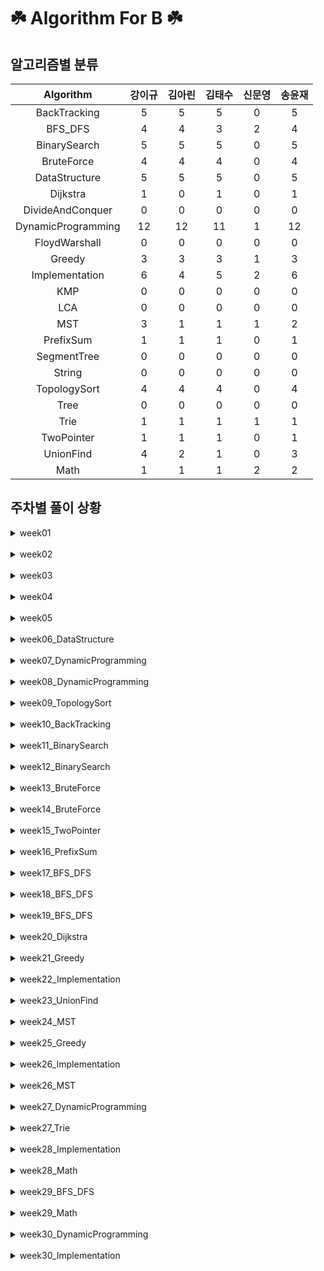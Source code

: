 # ☘️ Algorithm For B ☘️
## 알고리즘별 분류 
| Algorithm | 강이규 | 김아린 | 김태수 | 신문영 | 송윤재 | 
| :--: | :--: | :--: | :--: | :--: | :--: |
 | BackTracking | 5 | 5 | 5 | 0 | 5 | 
 | BFS_DFS | 4 | 4 | 3 | 2 | 4 | 
 | BinarySearch | 5 | 5 | 5 | 0 | 5 | 
 | BruteForce | 4 | 4 | 4 | 0 | 4 | 
 | DataStructure | 5 | 5 | 5 | 0 | 5 | 
 | Dijkstra | 1 | 0 | 1 | 0 | 1 | 
 | DivideAndConquer | 0 | 0 | 0 | 0 | 0 | 
 | DynamicProgramming | 12 | 12 | 11 | 1 | 12 | 
 | FloydWarshall | 0 | 0 | 0 | 0 | 0 | 
 | Greedy | 3 | 3 | 3 | 1 | 3 | 
 | Implementation | 6 | 4 | 5 | 2 | 6 | 
 | KMP | 0 | 0 | 0 | 0 | 0 | 
 | LCA | 0 | 0 | 0 | 0 | 0 | 
 | MST | 3 | 1 | 1 | 1 | 2 | 
 | PrefixSum | 1 | 1 | 1 | 0 | 1 | 
 | SegmentTree | 0 | 0 | 0 | 0 | 0 | 
 | String | 0 | 0 | 0 | 0 | 0 | 
 | TopologySort | 4 | 4 | 4 | 0 | 4 | 
 | Tree | 0 | 0 | 0 | 0 | 0 | 
 | Trie | 1 | 1 | 1 | 1 | 1 | 
 | TwoPointer | 1 | 1 | 1 | 0 | 1 | 
 | UnionFind | 4 | 2 | 1 | 0 | 3 | 
 | Math | 1 | 1 | 1 | 2 | 2 | 
## 주차별 풀이 상황 

<details>
<summary>
week01
</summary>
<div markdown="1">

 | 문제 | 강이규 | 김아린 | 김태수 | 신문영 | 송윤재 | 
| :--: | :--: | :--: | :--: | :--: | :--: |
 | 색상환 | ✔️ | ✔️ | ✔️ | ❌ | ✔️ | 
 | 치즈 | ✔️ | ✔️ | ✔️ | ❌ | ✔️ | 
 | 피자굽기 | ✔️ | ✔️ | ✔️ | ❌ | ✔️ | 
 | 문제집 | ✔️ | ✔️ | ✔️ | ❌ | ✔️ | 
</div></details>
<br>
<details>
<summary>
week02
</summary>
<div markdown="1">

 | 문제 | 강이규 | 김아린 | 김태수 | 신문영 | 송윤재 | 
| :--: | :--: | :--: | :--: | :--: | :--: |
 | 이진검색트리 | ✔️ | ✔️ | ✔️ | ❌ | ✔️ | 
 | 크게만들기 | ✔️ | ✔️ | ✔️ | ❌ | ✔️ | 
 | 비숍 | ✔️ | ✔️ | ✔️ | ❌ | ✔️ | 
 | 이중우선순위큐 | ✔️ | ✔️ | ✔️ | ❌ | ✔️ | 
</div></details>
<br>
<details>
<summary>
week03
</summary>
<div markdown="1">

 | 문제 | 강이규 | 김아린 | 김태수 | 신문영 | 송윤재 | 
| :--: | :--: | :--: | :--: | :--: | :--: |
 | 트리의순회 | ✔️ | ✔️ | ✔️ | ❌ | ✔️ | 
 | 철로 | ✔️ | ✔️ | ✔️ | ❌ | ✔️ | 
 | 같이눈사람만들래 | ✔️ | ✔️ | ✔️ | ❌ | ✔️ | 
 | 세수의합 | ✔️ | ✔️ | ✔️ | ❌ | ✔️ | 
</div></details>
<br>
<details>
<summary>
week04
</summary>
<div markdown="1">

 | 문제 | 강이규 | 김아린 | 김태수 | 신문영 | 송윤재 | 
| :--: | :--: | :--: | :--: | :--: | :--: |
 | 귀농 | ✔️ | ✔️ | ✔️ | ❌ | ✔️ | 
 | 색종이3 | ✔️ | ✔️ | ✔️ | ❌ | ✔️ | 
 | 직사각형으로나누기 | ✔️ | ✔️ | ✔️ | ❌ | ✔️ | 
 | 최대공약수하나빼기 | ✔️ | ✔️ | ✔️ | ❌ | ✔️ | 
</div></details>
<br>
<details>
<summary>
week05
</summary>
<div markdown="1">

 | 문제 | 강이규 | 김아린 | 김태수 | 신문영 | 송윤재 | 
| :--: | :--: | :--: | :--: | :--: | :--: |
 | 뉴스전하기 | ✔️ | ✔️ | ✔️ | ❌ | ✔️ | 
 | 트리의지름 | ✔️ | ✔️ | ✔️ | ❌ | ✔️ | 
 | 트리와쿼리 | ✔️ | ✔️ | ✔️ | ❌ | ✔️ | 
 | ㄷㄷㄷㅈ | ✔️ | ✔️ | ✔️ | ❌ | ✔️ | 
</div></details>
<br>
<details>
<summary>
week06_DataStructure
</summary>
<div markdown="1">

 | 문제 | 강이규 | 김아린 | 김태수 | 신문영 | 송윤재 | 
| :--: | :--: | :--: | :--: | :--: | :--: |
 | AC | ✔️ | ✔️ | ✔️ | ❌ | ✔️ | 
 | 오아시스재결합 | ✔️ | ✔️ | ✔️ | ❌ | ✔️ | 
 | 중앙값구하기 | ✔️ | ✔️ | ✔️ | ❌ | ✔️ | 
 | 싸지방에간준하 | ✔️ | ✔️ | ✔️ | ❌ | ✔️ | 
 | 문제추천시스템Version1 | ✔️ | ✔️ | ✔️ | ❌ | ✔️ | 
</div></details>
<br>
<details>
<summary>
week07_DynamicProgramming
</summary>
<div markdown="1">

 | 문제 | 강이규 | 김아린 | 김태수 | 신문영 | 송윤재 | 
| :--: | :--: | :--: | :--: | :--: | :--: |
 | 트리의독립집합 | ✔️ | ✔️ | ✔️ | ❌ | ✔️ | 
 | Ezreal여눈부터가네ㅈㅈ | ✔️ | ✔️ | ✔️ | ❌ | ✔️ | 
 | RGB거리2 | ✔️ | ✔️ | ✔️ | ❌ | ✔️ | 
 | 양팔저울 | ✔️ | ✔️ | ✔️ | ❌ | ✔️ | 
 | 가장긴증가하는부분수열2 | ✔️ | ✔️ | ✔️ | ❌ | ✔️ | 
</div></details>
<br>
<details>
<summary>
week08_DynamicProgramming
</summary>
<div markdown="1">

 | 문제 | 강이규 | 김아린 | 김태수 | 신문영 | 송윤재 | 
| :--: | :--: | :--: | :--: | :--: | :--: |
 | 햄최몇 | ✔️ | ✔️ | ✔️ | ❌ | ✔️ | 
 | 암호코드 | ✔️ | ✔️ | ✔️ | ❌ | ✔️ | 
 | N포커 | ✔️ | ✔️ | ✔️ | ❌ | ✔️ | 
 | 함께블록쌓기 | ✔️ | ✔️ | ✔️ | ❌ | ✔️ | 
 | ACMCraft | ✔️ | ✔️ | ✔️ | ❌ | ✔️ | 
</div></details>
<br>
<details>
<summary>
week09_TopologySort
</summary>
<div markdown="1">

 | 문제 | 강이규 | 김아린 | 김태수 | 신문영 | 송윤재 | 
| :--: | :--: | :--: | :--: | :--: | :--: |
 | 작업 | ✔️ | ✔️ | ✔️ | ❌ | ✔️ | 
 | 음악프로그램 | ✔️ | ✔️ | ✔️ | ❌ | ✔️ | 
 | 클레어와물약 | ✔️ | ✔️ | ✔️ | ❌ | ✔️ | 
 | 선수과목 | ✔️ | ✔️ | ✔️ | ❌ | ✔️ | 
</div></details>
<br>
<details>
<summary>
week10_BackTracking
</summary>
<div markdown="1">

 | 문제 | 강이규 | 김아린 | 김태수 | 신문영 | 송윤재 | 
| :--: | :--: | :--: | :--: | :--: | :--: |
 | 괄호추가하기2 | ✔️ | ✔️ | ✔️ | ❌ | ✔️ | 
 | 2048Easy | ❌ | ❌ | ✔️ | ❌ | ✔️ | 
 | 사다리조작 | ✔️ | ✔️ | ✔️ | ❌ | ✔️ | 
 | 넴모넴모Easy | ✔️ | ✔️ | ✔️ | ❌ | ✔️ | 
 | 무기공학 | ✔️ | ✔️ | ✔️ | ❌ | ✔️ | 
 | 2048easy | ✔️ | ✔️ | ❌ | ❌ | ❌ | 
</div></details>
<br>
<details>
<summary>
week11_BinarySearch
</summary>
<div markdown="1">

 | 문제 | 강이규 | 김아린 | 김태수 | 신문영 | 송윤재 | 
| :--: | :--: | :--: | :--: | :--: | :--: |
 | 공유기설치 | ✔️ | ✔️ | ✔️ | ❌ | ✔️ | 
 | 두배열의합 | ✔️ | ✔️ | ✔️ | ❌ | ✔️ | 
 | 냅색문제 | ✔️ | ✔️ | ✔️ | ❌ | ✔️ | 
</div></details>
<br>
<details>
<summary>
week12_BinarySearch
</summary>
<div markdown="1">

 | 문제 | 강이규 | 김아린 | 김태수 | 신문영 | 송윤재 | 
| :--: | :--: | :--: | :--: | :--: | :--: |
 | 세용액 | ✔️ | ✔️ | ✔️ | ❌ | ✔️ | 
 | 메탈 | ✔️ | ✔️ | ✔️ | ❌ | ✔️ | 
</div></details>
<br>
<details>
<summary>
week13_BruteForce
</summary>
<div markdown="1">

 | 문제 | 강이규 | 김아린 | 김태수 | 신문영 | 송윤재 | 
| :--: | :--: | :--: | :--: | :--: | :--: |
 | 동전뒤집기 | ✔️ | ✔️ | ✔️ | ❌ | ✔️ | 
 | 종이조각 | ✔️ | ✔️ | ✔️ | ❌ | ✔️ | 
</div></details>
<br>
<details>
<summary>
week14_BruteForce
</summary>
<div markdown="1">

 | 문제 | 강이규 | 김아린 | 김태수 | 신문영 | 송윤재 | 
| :--: | :--: | :--: | :--: | :--: | :--: |
 | 괄호추가하기 | ✔️ | ✔️ | ✔️ | ❌ | ✔️ | 
 | 연산최대로 | ✔️ | ✔️ | ✔️ | ❌ | ✔️ | 
</div></details>
<br>
<details>
<summary>
week15_TwoPointer
</summary>
<div markdown="1">

 | 문제 | 강이규 | 김아린 | 김태수 | 신문영 | 송윤재 | 
| :--: | :--: | :--: | :--: | :--: | :--: |
 | 보석쇼핑 | ✔️ | ✔️ | ✔️ | ❌ | ✔️ | 
</div></details>
<br>
<details>
<summary>
week16_PrefixSum
</summary>
<div markdown="1">

 | 문제 | 강이규 | 김아린 | 김태수 | 신문영 | 송윤재 | 
| :--: | :--: | :--: | :--: | :--: | :--: |
 | 파괴되지않은건물 | ✔️ | ✔️ | ✔️ | ❌ | ✔️ | 
 | 거리두기확인하기 | ❌ | ❌ | ❌ | ❌ | ❌ | 
</div></details>
<br>
<details>
<summary>
week17_BFS_DFS
</summary>
<div markdown="1">

 | 문제 | 강이규 | 김아린 | 김태수 | 신문영 | 송윤재 | 
| :--: | :--: | :--: | :--: | :--: | :--: |
 | 거리두기확인하기 | ✔️ | ✔️ | ✔️ | ❌ | ✔️ | 
</div></details>
<br>
<details>
<summary>
week18_BFS_DFS
</summary>
<div markdown="1">

 | 문제 | 강이규 | 김아린 | 김태수 | 신문영 | 송윤재 | 
| :--: | :--: | :--: | :--: | :--: | :--: |
 | 도넛과막대그래프 | ✔️ | ✔️ | ✔️ | ❌ | ✔️ | 
</div></details>
<br>
<details>
<summary>
week19_BFS_DFS
</summary>
<div markdown="1">

 | 문제 | 강이규 | 김아린 | 김태수 | 신문영 | 송윤재 | 
| :--: | :--: | :--: | :--: | :--: | :--: |
 | 외벽점검 | ✔️ | ✔️ | ✔️ | ✔️ | ✔️ | 
</div></details>
<br>
<details>
<summary>
week20_Dijkstra
</summary>
<div markdown="1">

 | 문제 | 강이규 | 김아린 | 김태수 | 신문영 | 송윤재 | 
| :--: | :--: | :--: | :--: | :--: | :--: |
 | 택시합승요금 | ✔️ | ❌ | ✔️ | ❌ | ✔️ | 
</div></details>
<br>
<details>
<summary>
week21_Greedy
</summary>
<div markdown="1">

 | 문제 | 강이규 | 김아린 | 김태수 | 신문영 | 송윤재 | 
| :--: | :--: | :--: | :--: | :--: | :--: |
 | 트리 | ✔️ | ✔️ | ✔️ | ❌ | ✔️ | 
 | 보석도둑 | ✔️ | ✔️ | ✔️ | ❌ | ✔️ | 
</div></details>
<br>
<details>
<summary>
week22_Implementation
</summary>
<div markdown="1">

 | 문제 | 강이규 | 김아린 | 김태수 | 신문영 | 송윤재 | 
| :--: | :--: | :--: | :--: | :--: | :--: |
 | 배열돌리기2 | ✔️ | ✔️ | ✔️ | ❌ | ✔️ | 
 | 숨바꼭질2 | ✔️ | ✔️ | ✔️ | ❌ | ✔️ | 
 | 구슬탈출2 | ✔️ | ❌ | ✔️ | ❌ | ✔️ | 
</div></details>
<br>
<details>
<summary>
week23_UnionFind
</summary>
<div markdown="1">

 | 문제 | 강이규 | 김아린 | 김태수 | 신문영 | 송윤재 | 
| :--: | :--: | :--: | :--: | :--: | :--: |
 | 친구비 | ✔️ | ✔️ | ❌ | ❌ | ✔️ | 
 | 집합의표현 | ✔️ | ✔️ | ❌ | ❌ | ❌ | 
 | 친구네트워크 | ✔️ | ❌ | ❌ | ❌ | ✔️ | 
 | 친구네트워크 | ❌ | ❌ | ❌ | ❌ | ❌ | 
 | 트리 | ✔️ | ❌ | ✔️ | ❌ | ✔️ | 
</div></details>
<br>
<details>
<summary>
week24_MST
</summary>
<div markdown="1">

 | 문제 | 강이규 | 김아린 | 김태수 | 신문영 | 송윤재 | 
| :--: | :--: | :--: | :--: | :--: | :--: |
 | 행성연결 | ✔️ | ❌ | ❌ | ❌ | ❌ | 
 | 행성터널 | ✔️ | ❌ | ❌ | ❌ | ✔️ | 
</div></details>
<br>
<details>
<summary>
week25_Greedy
</summary>
<div markdown="1">

 | 문제 | 강이규 | 김아린 | 김태수 | 신문영 | 송윤재 | 
| :--: | :--: | :--: | :--: | :--: | :--: |
 | 방번호 | ✔️ | ✔️ | ✔️ | ✔️ | ✔️ | 
</div></details>
<br>
<details>
<summary>
week26_Implementation
</summary>
<div markdown="1">

 | 문제 | 강이규 | 김아린 | 김태수 | 신문영 | 송윤재 | 
| :--: | :--: | :--: | :--: | :--: | :--: |
 | 빗물 | ✔️ | ✔️ | ✔️ | ✔️ | ✔️ | 
</div></details>
<br>
<details>
<summary>
week26_MST
</summary>
<div markdown="1">

 | 문제 | 강이규 | 김아린 | 김태수 | 신문영 | 송윤재 | 
| :--: | :--: | :--: | :--: | :--: | :--: |
 | 핑크플로이드 | ✔️ | ✔️ | ✔️ | ✔️ | ✔️ | 
</div></details>
<br>
<details>
<summary>
week27_DynamicProgramming
</summary>
<div markdown="1">

 | 문제 | 강이규 | 김아린 | 김태수 | 신문영 | 송윤재 | 
| :--: | :--: | :--: | :--: | :--: | :--: |
 | 욕심쟁이판다 | ✔️ | ✔️ | ✔️ | ✔️ | ✔️ | 
</div></details>
<br>
<details>
<summary>
week27_Trie
</summary>
<div markdown="1">

 | 문제 | 강이규 | 김아린 | 김태수 | 신문영 | 송윤재 | 
| :--: | :--: | :--: | :--: | :--: | :--: |
 | 개미굴 | ✔️ | ✔️ | ✔️ | ✔️ | ✔️ | 
</div></details>
<br>
<details>
<summary>
week28_Implementation
</summary>
<div markdown="1">

 | 문제 | 강이규 | 김아린 | 김태수 | 신문영 | 송윤재 | 
| :--: | :--: | :--: | :--: | :--: | :--: |
 | 상어중학교 | ✔️ | ✔️ | ✔️ | ✔️ | ✔️ | 
</div></details>
<br>
<details>
<summary>
week28_Math
</summary>
<div markdown="1">

 | 문제 | 강이규 | 김아린 | 김태수 | 신문영 | 송윤재 | 
| :--: | :--: | :--: | :--: | :--: | :--: |
 | 홍준프로그래밍대회 | ✔️ | ✔️ | ✔️ | ✔️ | ✔️ | 
</div></details>
<br>
<details>
<summary>
week29_BFS_DFS
</summary>
<div markdown="1">

 | 문제 | 강이규 | 김아린 | 김태수 | 신문영 | 송윤재 | 
| :--: | :--: | :--: | :--: | :--: | :--: |
 | 페그솔리테어 | ✔️ | ✔️ | ❌ | ✔️ | ✔️ | 
</div></details>
<br>
<details>
<summary>
week29_Math
</summary>
<div markdown="1">

 | 문제 | 강이규 | 김아린 | 김태수 | 신문영 | 송윤재 | 
| :--: | :--: | :--: | :--: | :--: | :--: |
 | 세진이의미팅 | ❌ | ❌ | ❌ | ✔️ | ✔️ | 
</div></details>
<br>
<details>
<summary>
week30_DynamicProgramming
</summary>
<div markdown="1">

 | 문제 | 강이규 | 김아린 | 김태수 | 신문영 | 송윤재 | 
| :--: | :--: | :--: | :--: | :--: | :--: |
 | 앱 | ✔️ | ✔️ | ❌ | ❌ | ✔️ | 
</div></details>
<br>
<details>
<summary>
week30_Implementation
</summary>
<div markdown="1">

 | 문제 | 강이규 | 김아린 | 김태수 | 신문영 | 송윤재 | 
| :--: | :--: | :--: | :--: | :--: | :--: |
 | 드래곤커브 | ✔️ | ❌ | ❌ | ❌ | ✔️ | 
</div></details>
<br>
